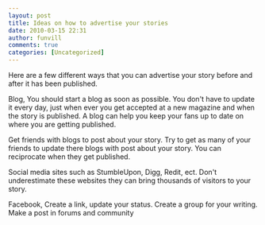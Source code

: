 ```yaml
---
layout: post
title: Ideas on how to advertise your stories 
date: 2010-03-15 22:31
author: funvill
comments: true
categories: [Uncategorized]
---
```

Here are a few different ways that you can advertise your story before and after it has been published. 

Blog, You should start a blog as soon as possible. You don't have to update it every day, just when ever you get accepted at a new magazine and when the story is published. A blog can help you keep your fans up to date on where you are getting published.

Get friends with blogs to post about your story. Try to get as many of your friends to update there blogs with post about your story. You can reciprocate when they get published. 

Social media sites such as StumbleUpon, Digg, Redit, ect. Don't underestimate these websites they can bring thousands of visitors to your story. 


Facebook, Create a link, update your status. Create a group for your writing. 
Make a post in forums and community 
